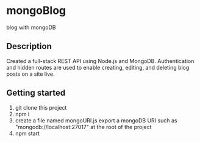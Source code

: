 # mongoBlog
blog with mongoDB


## Description
Created a full-stack REST API using Node.js and MongoDB.
Authentication and hidden routes are used to enable creating, editing, and deleting blog posts on a site live.


## Getting started

1. git clone this project
2. npm i
3. create a file named mongoURI.js export a mongoDB URI such as "mongodb://localhost:27017" at the root of the project
4. npm start
